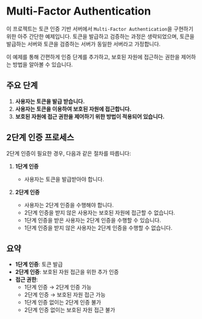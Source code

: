 # Multi-Factor Authentication

이 프로젝트는 토큰 인증 기반 서버에서 `Multi-Factor Authentication`을 구현하기 위한 아주 간단한 예제입니다. 토큰을 발급하고 검증하는 과정은 생략되었으며, 토큰을 발급하는 서버와 토큰을
검증하는 서버가 동일한 서버라고 가정합니다.

이 예제를 통해 간편하게 인증 단계를 추가하고, 보호된 자원에 접근하는 권한을 제어하는 방법을 알아볼 수 있습니다.

## 주요 단계

1. **사용자는 토큰을 발급 받습니다.**
2. **사용자는 토큰을 이용하여 보호된 자원에 접근합니다.**
3. **보호된 자원에 접근 권한을 제어하기 위한 방법이 적용되어 있습니다.**

## 2단계 인증 프로세스

2단계 인증이 필요한 경우, 다음과 같은 절차를 따릅니다:

1. **1단계 인증**
    - 사용자는 토큰을 발급받아야 합니다.

2. **2단계 인증**
    - 사용자는 2단계 인증을 수행해야 합니다.
    - 2단계 인증을 받지 않은 사용자는 보호된 자원에 접근할 수 없습니다.
    - 1단계 인증을 받은 사용자는 2단계 인증을 수행할 수 있습니다.
    - 1단계 인증을 받지 않은 사용자는 2단계 인증을 수행할 수 없습니다.

## 요약

- **1단계 인증**: 토큰 발급
- **2단계 인증**: 보호된 자원 접근을 위한 추가 인증
- **접근 권한**:
    - 1단계 인증 → 2단계 인증 가능
    - 2단계 인증 → 보호된 자원 접근 가능
    - 1단계 인증 없이는 2단계 인증 불가
    - 2단계 인증 없이는 보호된 자원 접근 불가